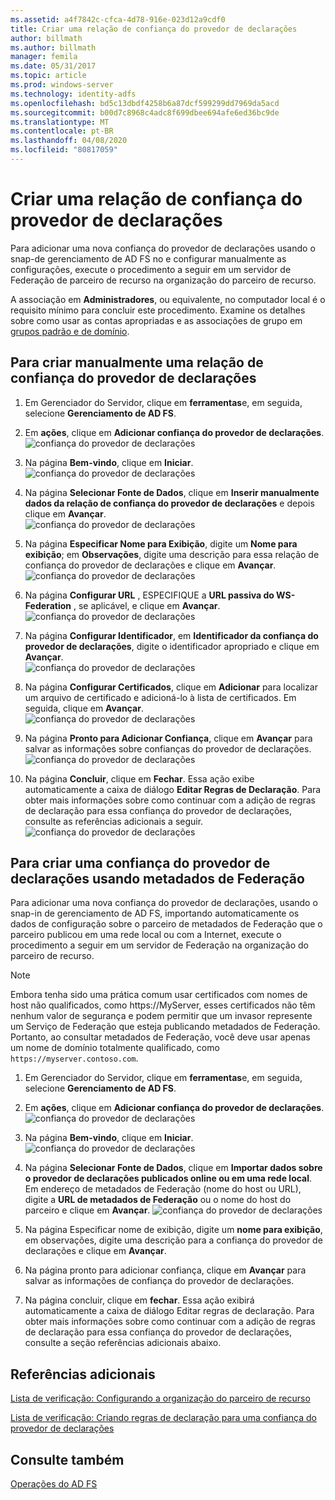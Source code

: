 ```yaml
---
ms.assetid: a4f7842c-cfca-4d78-916e-023d12a9cdf0
title: Criar uma relação de confiança do provedor de declarações
author: billmath
ms.author: billmath
manager: femila
ms.date: 05/31/2017
ms.topic: article
ms.prod: windows-server
ms.technology: identity-adfs
ms.openlocfilehash: bd5c13dbdf4258b6a87dcf599299dd7969da5acd
ms.sourcegitcommit: b00d7c8968c4adc8f699dbee694afe6ed36bc9de
ms.translationtype: MT
ms.contentlocale: pt-BR
ms.lasthandoff: 04/08/2020
ms.locfileid: "80817059"
---
```

# <a name="create-a-claims-provider-trust"></a>Criar uma relação de confiança do provedor de declarações

Para adicionar uma nova confiança do provedor de declarações usando o snap\-de gerenciamento de AD FS no e configurar manualmente as configurações, execute o procedimento a seguir em um servidor de Federação de parceiro de recurso na organização do parceiro de recurso.  
  
A associação em **Administradores**, ou equivalente, no computador local é o requisito mínimo para concluir este procedimento.  Examine os detalhes sobre como usar as contas apropriadas e as associações de grupo em [grupos padrão e de domínio](https://go.microsoft.com/fwlink/?LinkId=83477).   
  
## <a name="to-create-a-claims-provider-trust-manually"></a>Para criar manualmente uma relação de confiança do provedor de declarações  
  
1.  Em Gerenciador do Servidor, clique em **ferramentas**e, em seguida, selecione **Gerenciamento de AD FS**.  
  
2.  Em **ações**, clique em **Adicionar confiança do provedor de declarações**.  
![confiança do provedor de declarações](media/Create-a-Claims-Provider-Trust/addclaim1.PNG)   
  
3.  Na página **Bem-vindo**, clique em **Iniciar**. 
![confiança do provedor de declarações](media/Create-a-Claims-Provider-Trust/addclaim2.PNG)    
  
4.  Na página **Selecionar Fonte de Dados**, clique em **Inserir manualmente dados da relação de confiança do provedor de declarações** e depois clique em **Avançar**.  
![confiança do provedor de declarações](media/Create-a-Claims-Provider-Trust/addclaim3.PNG)     

5.  Na página **Especificar Nome para Exibição**, digite um **Nome para exibição**; em **Observações**, digite uma descrição para essa relação de confiança do provedor de declarações e clique em **Avançar**.  
![confiança do provedor de declarações](media/Create-a-Claims-Provider-Trust/addclaim4.PNG)     

6.  Na página **Configurar URL** , ESPECIFIQUE a **URL passiva do WS-Federation** , se aplicável, e clique em **Avançar**.
![confiança do provedor de declarações](media/Create-a-Claims-Provider-Trust/addclaim5.PNG)     

8. Na página **Configurar Identificador**, em **Identificador da confiança do provedor de declarações**, digite o identificador apropriado e clique em **Avançar**.  
![confiança do provedor de declarações](media/Create-a-Claims-Provider-Trust/addclaim6.PNG)    

9. Na página **Configurar Certificados**, clique em **Adicionar** para localizar um arquivo de certificado e adicioná-lo à lista de certificados. Em seguida, clique em **Avançar**.  
![confiança do provedor de declarações](media/Create-a-Claims-Provider-Trust/addclaim7.PNG)    

10. Na página **Pronto para Adicionar Confiança**, clique em **Avançar** para salvar as informações sobre confianças do provedor de declarações.  
![confiança do provedor de declarações](media/Create-a-Claims-Provider-Trust/addclaim8.PNG)    

11. Na página **Concluir**, clique em **Fechar**. Essa ação exibe automaticamente a caixa de diálogo **Editar Regras de Declaração**. Para obter mais informações sobre como continuar com a adição de regras de declaração para essa confiança do provedor de declarações, consulte as referências adicionais a seguir.  
![confiança do provedor de declarações](media/Create-a-Claims-Provider-Trust/addclaim9.PNG)

## <a name="to-create-a-claims-provider-trust-using-federation-metadata"></a>Para criar uma confiança do provedor de declarações usando metadados de Federação
Para adicionar uma nova confiança do provedor de declarações, usando o snap-in de gerenciamento de AD FS, importando automaticamente os dados de configuração sobre o parceiro de metadados de Federação que o parceiro publicou em uma rede local ou com a Internet, execute o procedimento a seguir em um servidor de Federação na organização do parceiro de recurso.

>[!NOTE]
>Embora tenha sido uma prática comum usar certificados com nomes de host não qualificados, como https:\//MyServer, esses certificados não têm nenhum valor de segurança e podem permitir que um invasor represente um Serviço de Federação que esteja publicando metadados de Federação. Portanto, ao consultar metadados de Federação, você deve usar apenas um nome de domínio totalmente qualificado, como `https://myserver.contoso.com`.

1.  Em Gerenciador do Servidor, clique em **ferramentas**e, em seguida, selecione **Gerenciamento de AD FS**.  
  
2.  Em **ações**, clique em **Adicionar confiança do provedor de declarações**.  
![confiança do provedor de declarações](media/Create-a-Claims-Provider-Trust/addclaim1.PNG)   
  
3.  Na página **Bem-vindo**, clique em **Iniciar**. 
![confiança do provedor de declarações](media/Create-a-Claims-Provider-Trust/addclaim2.PNG)    
  
4.  Na página **Selecionar Fonte de Dados**, clique em **Importar dados sobre o provedor de declarações publicados online ou em uma rede local**. Em endereço de metadados de Federação (nome do host ou URL), digite a **URL de metadados de Federação** ou o nome do host do parceiro e clique em **Avançar**.
![confiança do provedor de declarações](media/Create-a-Claims-Provider-Trust/addclaim10.PNG)    

5.  Na página Especificar nome de exibição, digite um **nome para exibição**, em observações, digite uma descrição para a confiança do provedor de declarações e clique em **Avançar**.

6.  Na página pronto para adicionar confiança, clique em **Avançar** para salvar as informações de confiança do provedor de declarações.

7.  Na página concluir, clique em **fechar**. Essa ação exibirá automaticamente a caixa de diálogo Editar regras de declaração. Para obter mais informações sobre como continuar com a adição de regras de declaração para essa confiança do provedor de declarações, consulte a seção referências adicionais abaixo.



    
## <a name="additional-references"></a>Referências adicionais  
[Lista de verificação: Configurando a organização do parceiro de recurso](../../ad-fs/deployment/Checklist--Configuring-the-Resource-Partner-Organization.md)  
  
[Lista de verificação: Criando regras de declaração para uma confiança do provedor de declarações](../../ad-fs/deployment/Checklist--Creating-Claim-Rules-for-a-Claims-Provider-Trust.md)  
  
## <a name="see-also"></a>Consulte também  
[Operações do AD FS](../../ad-fs/AD-FS-2016-Operations.md) 
  
